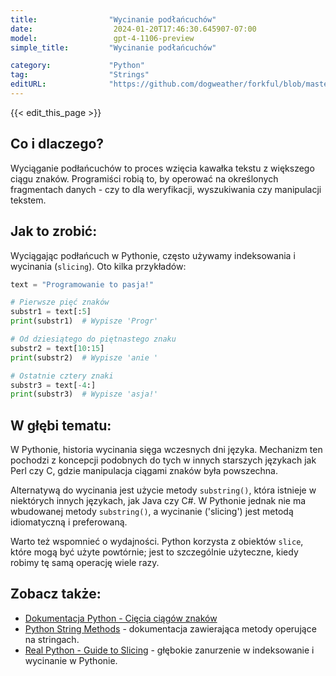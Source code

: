 ```yaml
---
title:                "Wycinanie podłańcuchów"
date:                  2024-01-20T17:46:30.645907-07:00
model:                 gpt-4-1106-preview
simple_title:         "Wycinanie podłańcuchów"

category:             "Python"
tag:                  "Strings"
editURL:              "https://github.com/dogweather/forkful/blob/master/content/pl/python/extracting-substrings.md"
---
```


{{< edit_this_page >}}

## Co i dlaczego?
Wyciąganie podłańcuchów to proces wzięcia kawałka tekstu z większego ciągu znaków. Programiści robią to, by operować na określonych fragmentach danych - czy to dla weryfikacji, wyszukiwania czy manipulacji tekstem.

## Jak to zrobić:
Wyciągając podłańcuch w Pythonie, często używamy indeksowania i wycinania (`slicing`). Oto kilka przykładów:

```python
text = "Programowanie to pasja!"

# Pierwsze pięć znaków
substr1 = text[:5]
print(substr1)  # Wypisze 'Progr'

# Od dziesiątego do piętnastego znaku
substr2 = text[10:15]
print(substr2)  # Wypisze 'anie '

# Ostatnie cztery znaki
substr3 = text[-4:]
print(substr3)  # Wypisze 'asja!'
```

## W głębi tematu:
W Pythonie, historia wycinania sięga wczesnych dni języka. Mechanizm ten pochodzi z koncepcji podobnych do tych w innych starszych językach jak Perl czy C, gdzie manipulacja ciągami znaków była powszechna.

Alternatywą do wycinania jest użycie metody `substring()`, która istnieje w niektórych innych językach, jak Java czy C#. W Pythonie jednak nie ma wbudowanej metody `substring()`, a wycinanie ('slicing') jest metodą idiomatyczną i preferowaną.

Warto też wspomnieć o wydajności. Python korzysta z obiektów `slice`, które mogą być użyte powtórnie; jest to szczególnie użyteczne, kiedy robimy tę samą operację wiele razy.

## Zobacz także:
- [Dokumentacja Python - Cięcia ciągów znaków](https://docs.python.org/3/tutorial/introduction.html#strings)
- [Python String Methods](https://docs.python.org/3/library/stdtypes.html#string-methods) - dokumentacja zawierająca metody operujące na stringach.
- [Real Python - Guide to Slicing](https://realpython.com/lessons/indexing-and-slicing/) - głębokie zanurzenie w indeksowanie i wycinanie w Pythonie.
